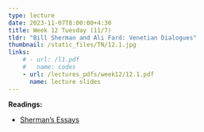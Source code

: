 ```yaml
---
type: lecture
date: 2023-11-07T8:00:00+4:30
title: Week 12 Tuesday (11/7)
tldr: "Bill Sherman and Ali Fard: Venetian Dialogues"
thumbnail: /static_files/TN/12.1.jpg
links: 
    # - url: /l1.pdf
    #   name: codes
    - url: /lectures_pdfs/week12/12.1.pdf
      name: lecture slides
---
```

**Readings:**
- [Sherman’s Essays](/readings_pdfs/week12/TH/r1.pdf)



